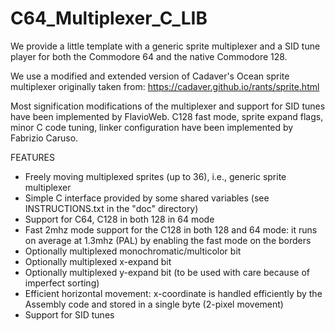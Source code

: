 # C64_Multiplexer_C_LIB
We provide a little template with a generic sprite multiplexer and a SID tune player for both the Commodore 64 and the native Commodore 128.

We use a modified and extended version of Cadaver's Ocean sprite multiplexer originally taken from:
https://cadaver.github.io/rants/sprite.html

Most signification modifications of the multiplexer and support for SID tunes have been implemented by FlavioWeb.
C128 fast mode, sprite expand flags, minor C code tuning, linker configuration have been implemented by Fabrizio Caruso.

FEATURES
- Freely moving multiplexed sprites (up to 36), i.e., generic sprite multiplexer 
- Simple C interface provided by some shared variables (see INSTRUCTIONS.txt in the "doc" directory)
- Support for C64, C128 in both 128 in 64 mode
- Fast 2mhz mode support for the C128 in both 128 and 64 mode: it runs on average at 1.3mhz (PAL) by enabling the fast mode on the borders
- Optionally multiplexed monochromatic/multicolor bit
- Optionally multiplexed x-expand bit
- Optionally multiplexed y-expand bit (to be used with care because of imperfect sorting)
- Efficient horizontal movement: x-coordinate is handled efficiently by the Assembly code and stored in a single byte (2-pixel movement)
- Support for SID tunes 

